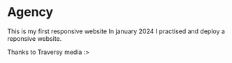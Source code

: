 # Agency
This is my first responsive website 
In january 2024 I practised and deploy a reponsive website.




Thanks to Traversy media :>
